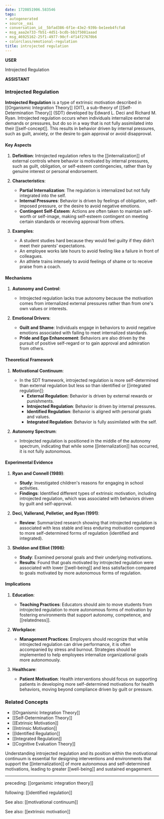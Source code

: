 ```yaml
---
date: 1720851906.583546
tags:
- autogenerated
- source__oai
- conversation_id__5bfad386-6f1e-43e2-939b-be1eeb4fcfa8
- msg_aaa2e733-fb51-4d51-bcdb-bb1f5081aaad
- msg_46925162-25f1-4977-90cf-4f14f27670b6
- colorclass/emotional-regulation
title: introjected regulation
---
```


**USER**

Introjected Regulation


**ASSISTANT**

### Introjected Regulation

**Introjected Regulation** is a type of extrinsic motivation described in [[Organismic Integration Theory]] (OIT), a sub-theory of [[Self-Determination Theory]] (SDT) developed by Edward L. Deci and Richard M. Ryan. Introjected regulation occurs when individuals internalize external demands or pressures, but do so in a way that is not fully assimilated into their [[self-concept]]. This results in behavior driven by internal pressures, such as guilt, anxiety, or the desire to gain approval or avoid disapproval.

#### Key Aspects

1. **Definition**:
   Introjected regulation refers to the [[internalization]] of external controls where behavior is motivated by internal pressures, such as guilt, obligation, or self-esteem contingencies, rather than by genuine interest or personal endorsement.

2. **Characteristics**:
   - **Partial Internalization**: The regulation is internalized but not fully integrated into the self.
   - **Internal Pressures**: Behavior is driven by feelings of obligation, self-imposed pressure, or the desire to avoid negative emotions.
   - **Contingent Self-Esteem**: Actions are often taken to maintain self-worth or self-image, making self-esteem contingent on meeting certain standards or receiving approval from others.

3. **Examples**:
   - A student studies hard because they would feel guilty if they didn’t meet their parents’ expectations.
   - An employee works late hours to avoid feeling like a failure in front of colleagues.
   - An athlete trains intensely to avoid feelings of shame or to receive praise from a coach.

#### Mechanisms

1. **Autonomy and Control**:
   - Introjected regulation lacks true autonomy because the motivation comes from internalized external pressures rather than from one's own values or interests.

2. **Emotional Drivers**:
   - **Guilt and Shame**: Individuals engage in behaviors to avoid negative emotions associated with failing to meet internalized standards.
   - **Pride and Ego Enhancement**: Behaviors are also driven by the pursuit of positive self-regard or to gain approval and admiration from others.

#### Theoretical Framework

1. **Motivational Continuum**:
   - In the SDT framework, introjected regulation is more self-determined than external regulation but less so than identified or [[integrated regulation]]:
     - **External Regulation**: Behavior is driven by external rewards or punishments.
     - **Introjected Regulation**: Behavior is driven by internal pressures.
     - **Identified Regulation**: Behavior is aligned with personal goals and values.
     - **Integrated Regulation**: Behavior is fully assimilated with the self.

2. **Autonomy Spectrum**:
   - Introjected regulation is positioned in the middle of the autonomy spectrum, indicating that while some [[internalization]] has occurred, it is not fully autonomous.

#### Experimental Evidence

1. **Ryan and Connell (1989)**:
   - **Study**: Investigated children's reasons for engaging in school activities.
   - **Findings**: Identified different types of extrinsic motivation, including introjected regulation, which was associated with behaviors driven by guilt and self-approval.

2. **Deci, Vallerand, Pelletier, and Ryan (1991)**:
   - **Review**: Summarized research showing that introjected regulation is associated with less stable and less enduring motivation compared to more self-determined forms of regulation (identified and integrated).

3. **Sheldon and Elliot (1998)**:
   - **Study**: Examined personal goals and their underlying motivations.
   - **Results**: Found that goals motivated by introjected regulation were associated with lower [[well-being]] and less satisfaction compared to goals motivated by more autonomous forms of regulation.

#### Implications

1. **Education**:
   - **Teaching Practices**: Educators should aim to move students from introjected regulation to more autonomous forms of motivation by fostering environments that support autonomy, competence, and [[relatedness]].

2. **Workplace**:
   - **Management Practices**: Employers should recognize that while introjected regulation can drive performance, it is often accompanied by stress and burnout. Strategies should be implemented to help employees internalize organizational goals more autonomously.

3. **Healthcare**:
   - **Patient Motivation**: Health interventions should focus on supporting patients in developing more self-determined motivations for health behaviors, moving beyond compliance driven by guilt or pressure.

### Related Concepts

- [[Organismic Integration Theory]]
- [[Self-Determination Theory]]
- [[Extrinsic Motivation]]
- [[Intrinsic Motivation]]
- [[Identified Regulation]]
- [[Integrated Regulation]]
- [[Cognitive Evaluation Theory]]

Understanding introjected regulation and its position within the motivational continuum is essential for designing interventions and environments that support the [[internalization]] of more autonomous and self-determined motivations, leading to greater [[well-being]] and sustained engagement.


---

preceding: [[organismic integration theory]]  


following: [[identified regulation]]

See also: [[motivational continuum]]


See also: [[extrinsic motivation]]